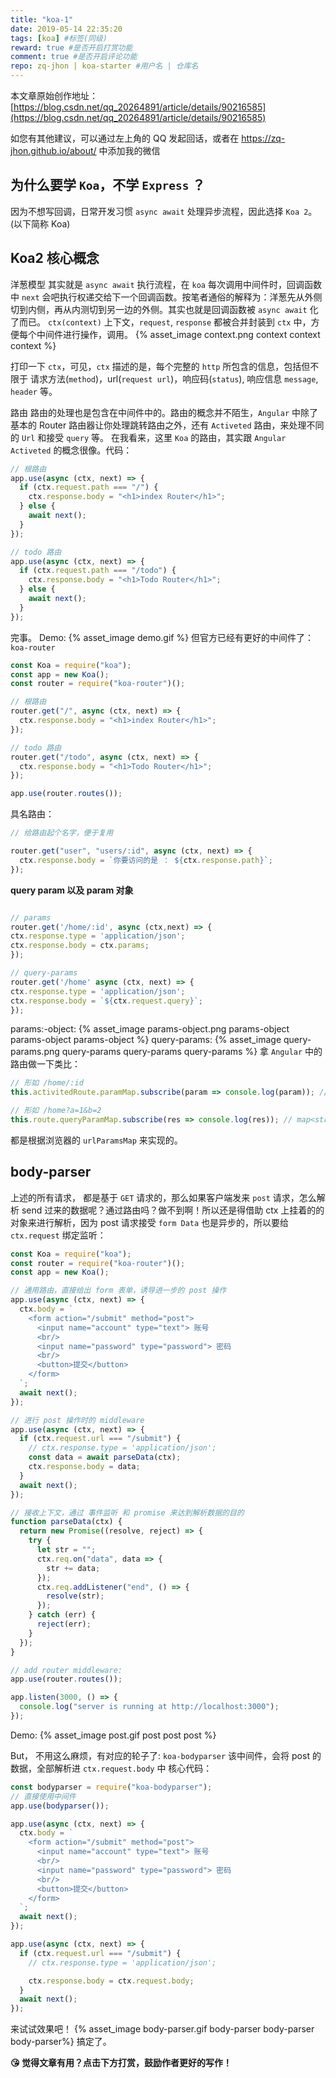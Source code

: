 ```yaml
---
title: "koa-1"
date: 2019-05-14 22:35:20
tags: [koa] #标签(同级)
reward: true #是否开启打赏功能
comment: true #是否开启评论功能
repo: zq-jhon | koa-starter #用户名 | 仓库名
---
```

本文章原始创作地址：[https://blog.csdn.net/qq_20264891/article/details/90216585](https://blog.csdn.net/qq_20264891/article/details/90216585)

如您有其他建议，可以通过左上角的 QQ 发起回话，或者在 https://zq-jhon.github.io/about/ 中添加我的微信


## 为什么要学 `Koa`，不学 `Express` ？

因为不想写回调，日常开发习惯 `async await` 处理异步流程，因此选择 `Koa 2`。(以下简称 Koa)

## Koa2 核心概念

洋葱模型 其实就是 `async await` 执行流程，在 `koa` 每次调用中间件时，回调函数中 `next` 会吧执行权递交给下一个回调函数。按笔者通俗的解释为：洋葱先从外侧切到内侧，再从内测切到另一边的外侧。其实也就是回调函数被 `async await` 化了而已。
`ctx(context)` 上下文，`request`, `response` 都被合并封装到 `ctx` 中，方便每个中间件进行操作，调用。
{% asset_image context.png context context context %}

打印一下 `ctx`，可见，`ctx` 描述的是，每个完整的 `http` 所包含的信息，包括但不限于 请求方法(`method`)，url(`request url`)，响应码(`status`), 响应信息 `message`, `header` 等。

路由 路由的处理也是包含在中间件中的。路由的概念并不陌生，`Angular` 中除了基本的 Router 路由器让你处理跳转路由之外，还有 `Activeted` 路由，来处理不同的 `Url` 和接受 `query` 等。 在我看来，这里 `Koa` 的路由，其实跟 `Angular Activeted` 的概念很像。代码：

```javascript
// 根路由
app.use(async (ctx, next) => {
  if (ctx.request.path === "/") {
    ctx.response.body = "<h1>index Router</h1>";
  } else {
    await next();
  }
});

// todo 路由
app.use(async (ctx, next) => {
  if (ctx.request.path === "/todo") {
    ctx.response.body = "<h1>Todo Router</h1>";
  } else {
    await next();
  }
});
```

完事。 Demo:
{% asset_image demo.gif %}
但官方已经有更好的中间件了：`koa-router`

```javascript
const Koa = require("koa");
const app = new Koa();
const router = require("koa-router")();

// 根路由
router.get("/", async (ctx, next) => {
  ctx.response.body = "<h1>index Router</h1>";
});

// todo 路由
router.get("/todo", async (ctx, next) => {
  ctx.response.body = "<h1>Todo Router</h1>";
});

app.use(router.routes());
```

具名路由：

```javascript
// 给路由起个名字，便于复用

router.get("user", "users/:id", async (ctx, next) => {
  ctx.response.body = `你要访问的是 ： ${ctx.response.path}`;
});
```

**query param 以及 param 对象**

```javascript

// params
router.get('/home/:id', async (ctx,next) => {
ctx.response.type = 'application/json';
ctx.response.body = ctx.params;
});

// query-params
router.get('/home' async (ctx, next) => {
ctx.response.type = 'application/json';
ctx.response.body = `${ctx.request.query}`;
});
```

params:-object:
{% asset_image params-object.png params-object params-object params-object %}
query-params:
{% asset_image query-params.png query-params query-params query-params %}
拿 `Angular` 中的路由做一下类比：

```javascript
// 形如 /home/:id
this.activitedRoute.paramMap.subscribe(param => console.log(param)); // {"id": "4"}

// 形如 /home?a=1&b=2
this.route.queryParamMap.subscribe(res => console.log(res)); // map<string,number> = new Map({a: 1, b:2});
```

都是根据浏览器的 `urlParamsMap` 来实现的。

## body-parser

上述的所有请求， 都是基于 `GET` 请求的，那么如果客户端发来 `post` 请求，怎么解析 send 过来的数据呢？通过路由吗？做不到啊！所以还是得借助 ctx 上挂着的的对象来进行解析，因为 post 请求接受 `form Data` 也是异步的，所以要给 `ctx.request` 绑定监听：

```javascript
const Koa = require("koa");
const router = require("koa-router")();
const app = new Koa();

// 通用路由，直接给出 form 表单，诱导进一步的 post 操作
app.use(async (ctx, next) => {
  ctx.body = `
    <form action="/submit" method="post">
      <input name="account" type="text"> 账号
      <br/>
      <input name="password" type="password"> 密码
      <br/>
      <button>提交</button>
    </form>
  `;
  await next();
});

// 进行 post 操作时的 middleware
app.use(async (ctx, next) => {
  if (ctx.request.url === "/submit") {
    // ctx.response.type = 'application/json';
    const data = await parseData(ctx);
    ctx.response.body = data;
  }
  await next();
});

// 接收上下文，通过 事件监听 和 promise 来达到解析数据的目的
function parseData(ctx) {
  return new Promise((resolve, reject) => {
    try {
      let str = "";
      ctx.req.on("data", data => {
        str += data;
      });
      ctx.req.addListener("end", () => {
        resolve(str);
      });
    } catch (err) {
      reject(err);
    }
  });
}

// add router middleware:
app.use(router.routes());

app.listen(3000, () => {
  console.log("server is running at http://localhost:3000");
});
```


Demo: {% asset_image post.gif post post post %}

But， 不用这么麻烦，有对应的轮子了: `koa-bodyparser` 该中间件，会将 post 的数据，全部解析进 `ctx.request.body` 中
核心代码：

```javascript
const bodyparser = require("koa-bodyparser");
// 直接使用中间件
app.use(bodyparser());

app.use(async (ctx, next) => {
  ctx.body = `
    <form action="/submit" method="post">
      <input name="account" type="text"> 账号
      <br/>
      <input name="password" type="password"> 密码
      <br/>
      <button>提交</button>
    </form>
  `;
  await next();
});

app.use(async (ctx, next) => {
  if (ctx.request.url === "/submit") {
    // ctx.response.type = 'application/json';

    ctx.response.body = ctx.request.body;
  }
  await next();
});
```

来试试效果吧！
{% asset_image body-parser.gif body-parser body-parser body-parser%}
搞定了。

<b>😘 觉得文章有用？点击下方打赏，鼓励作者更好的写作！</b>
